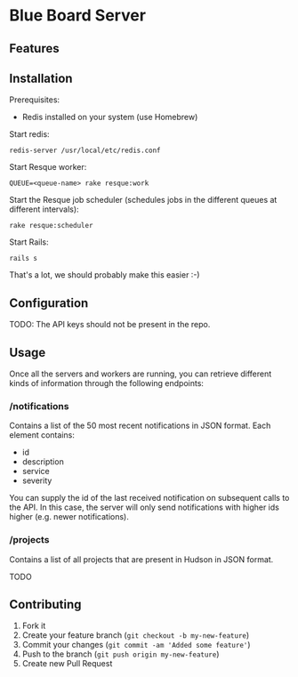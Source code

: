 # Blue Board Server


## Features


## Installation

Prerequisites:
- Redis installed on your system (use Homebrew)

Start redis:

```
redis-server /usr/local/etc/redis.conf 
```

Start Resque worker:

```
QUEUE=<queue-name> rake resque:work
```

Start the Resque job scheduler (schedules jobs in the different queues at
different intervals): 

```
rake resque:scheduler
```


Start Rails:

```
rails s
``` 

That's a lot, we should probably make this easier :-)

## Configuration

TODO: The API keys should not be present in the repo.

## Usage

Once all the servers and workers are running, you can retrieve different kinds
of information through  the following endpoints:

### /notifications

Contains a list of the 50 most recent notifications in JSON format. Each element
contains: 

* id
* description
* service
* severity

You can supply the id of the last received notification on subsequent calls to
the API. In this case, the server will only send notifications with higher ids 
higher (e.g. newer notifications).  

### /projects

Contains a list of all projects that are present in Hudson in JSON format. 

TODO

## Contributing

1. Fork it
2. Create your feature branch (`git checkout -b my-new-feature`)
3. Commit your changes (`git commit -am 'Added some feature'`)
4. Push to the branch (`git push origin my-new-feature`)
5. Create new Pull Request
